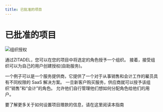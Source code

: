 ```yaml
---
title: 已批准的项目
---
```


# 已批准的项目

![组织授权](/img/concepts/objects/organization_grants.png)

通过ZITADEL，您可以在您的项目中将选定的角色授予一个组织。 接着，接受组织可以为自己的用户创建授权(自助服务)。

一个例子可以是一个服务提供商，它提供了一个对于从事销售和会计工作的雇员具有不同权限的 SaaS 解决方案。 一旦新客户购买服务，供应商就可以授予该组织“销售”和“会计”的角色。 允许他们自行管理他们想如何分配角色给他们的用户。

要了解更多关于如何设置项目赠款的信息，请在这里阅读本指南 [](../../guides/manage/console/projects#grant-a-project)
